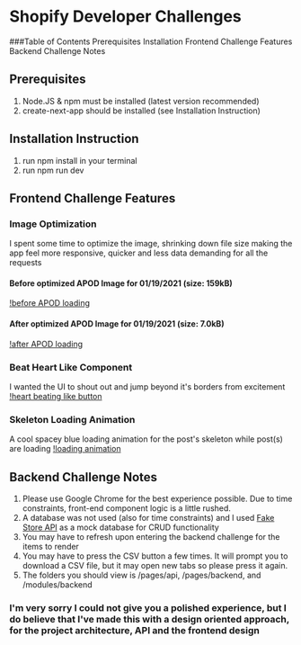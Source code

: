 # Shopify Developer Challenges

###Table of Contents
Prerequisites
Installation
Frontend Challenge Features
Backend Challenge Notes

## Prerequisites
1. Node.JS & npm must be installed (latest version recommended)
2. create-next-app should be installed (see Installation Instruction)

## Installation Instruction
1. run npm install in your terminal
2. run npm run dev

## Frontend Challenge Features

### Image Optimization
I spent some time to optimize the image, shrinking down file size making the app feel more responsive, quicker and less data demanding for all the requests

#### Before optimized APOD Image for 01/19/2021 (size: 159kB)
[!before APOD loading](https://github.com/SaqifAbrar/shopify-challenge/blob/main/readme/before-APOD-load.png)

#### After optimized APOD Image for 01/19/2021 (size: 7.0kB)
[!after APOD loading](https://github.com/SaqifAbrar/shopify-challenge/blob/main/readme/after-APOD-load.png)

### Beat Heart Like Component
I wanted the UI to shout out and jump beyond it's borders from excitement
[!heart beating like button](https://github.com/SaqifAbrar/shopify-challenge/blob/main/readme/like.gif)

### Skeleton Loading Animation
A cool spacey blue loading animation for the post's skeleton while post(s) are loading
[!loading animation](https://github.com/SaqifAbrar/shopify-challenge/blob/main/readme/skeleton-load.gif)

## Backend Challenge Notes
1. Please use Google Chrome for the best experience possible. Due to time constraints, front-end component logic is a little rushed.
2. A database was not used (also for time constraints) and I used [Fake Store API](https://fakestoreapi.com/) as a mock database for CRUD functionality
3. You may have to refresh upon entering the backend challenge for the items to render
4. You may have to press the CSV button a few times. It will prompt you to download a CSV file, but it may open new tabs so please press it again.
5. The folders you should view is /pages/api, /pages/backend, and /modules/backend

### I'm very sorry I could not give you a polished experience, but I do believe that I've made this with a design oriented approach, for the project architecture, API and the frontend design





